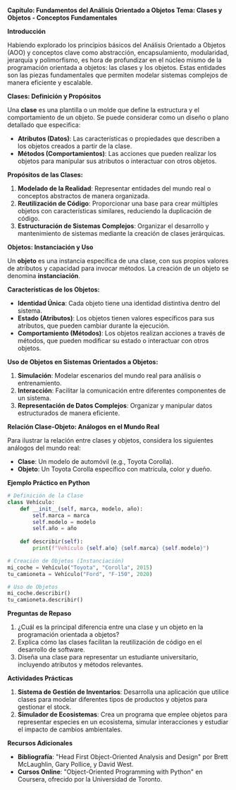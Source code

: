 **Capítulo: Fundamentos del Análisis Orientado a Objetos**
**Tema: Clases y Objetos - Conceptos Fundamentales**

**Introducción**

Habiendo explorado los principios básicos del Análisis Orientado a Objetos (AOO) y conceptos clave como abstracción, encapsulamiento, modularidad, jerarquía y polimorfismo, es hora de profundizar en el núcleo mismo de la programación orientada a objetos: las clases y los objetos. Estas entidades son las piezas fundamentales que permiten modelar sistemas complejos de manera eficiente y escalable.

**Clases: Definición y Propósitos**

Una **clase** es una plantilla o un molde que define la estructura y el comportamiento de un objeto. Se puede considerar como un diseño o plano detallado que especifica:

- **Atributos (Datos)**: Las características o propiedades que describen a los objetos creados a partir de la clase.
- **Métodos (Comportamientos)**: Las acciones que pueden realizar los objetos para manipular sus atributos o interactuar con otros objetos.

**Propósitos de las Clases:**

1. **Modelado de la Realidad**: Representar entidades del mundo real o conceptos abstractos de manera organizada.
2. **Reutilización de Código**: Proporcionar una base para crear múltiples objetos con características similares, reduciendo la duplicación de código.
3. **Estructuración de Sistemas Complejos**: Organizar el desarrollo y mantenimiento de sistemas mediante la creación de clases jerárquicas.

**Objetos: Instanciación y Uso**

Un **objeto** es una instancia específica de una clase, con sus propios valores de atributos y capacidad para invocar métodos. La creación de un objeto se denomina **instanciación**.

**Características de los Objetos:**

- **Identidad Única**: Cada objeto tiene una identidad distintiva dentro del sistema.
- **Estado (Atributos)**: Los objetos tienen valores específicos para sus atributos, que pueden cambiar durante la ejecución.
- **Comportamiento (Métodos)**: Los objetos realizan acciones a través de métodos, que pueden modificar su estado o interactuar con otros objetos.

**Uso de Objetos en Sistemas Orientados a Objetos:**

1. **Simulación**: Modelar escenarios del mundo real para análisis o entrenamiento.
2. **Interacción**: Facilitar la comunicación entre diferentes componentes de un sistema.
3. **Representación de Datos Complejos**: Organizar y manipular datos estructurados de manera eficiente.

**Relación Clase-Objeto: Análogos en el Mundo Real**

Para ilustrar la relación entre clases y objetos, considera los siguientes análogos del mundo real:

- **Clase**: Un modelo de automóvil (e.g., Toyota Corolla).
- **Objeto**: Un Toyota Corolla específico con matrícula, color y dueño.

**Ejemplo Práctico en Python**

```python
# Definición de la Clase
class Vehículo:
    def __init__(self, marca, modelo, año):
        self.marca = marca
        self.modelo = modelo
        self.año = año
    
    def describir(self):
        print(f"Vehículo {self.año} {self.marca} {self.modelo}")

# Creación de Objetos (Instanciación)
mi_coche = Vehículo("Toyota", "Corolla", 2015)
tu_camioneta = Vehículo("Ford", "F-150", 2020)

# Uso de Objetos
mi_coche.describir()
tu_camioneta.describir()
```

**Preguntas de Repaso**

1. ¿Cuál es la principal diferencia entre una clase y un objeto en la programación orientada a objetos?
2. Explica cómo las clases facilitan la reutilización de código en el desarrollo de software.
3. Diseña una clase para representar un estudiante universitario, incluyendo atributos y métodos relevantes.

**Actividades Prácticas**

1. **Sistema de Gestión de Inventarios**: Desarrolla una aplicación que utilice clases para modelar diferentes tipos de productos y objetos para gestionar el stock.
2. **Simulador de Ecosistemas**: Crea un programa que emplee objetos para representar especies en un ecosistema, simular interacciones y estudiar el impacto de cambios ambientales.

**Recursos Adicionales**

- **Bibliografía**: "Head First Object-Oriented Analysis and Design" por Brett McLaughlin, Gary Pollice, y David West.
- **Cursos Online**: "Object-Oriented Programming with Python" en Coursera, ofrecido por la Universidad de Toronto.